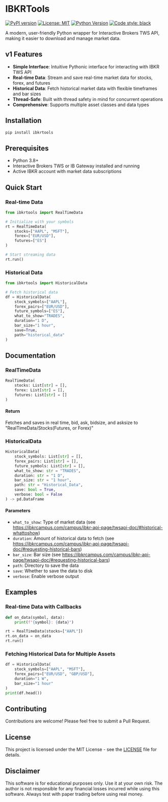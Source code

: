 # IBKRTools

[![PyPI version](https://badge.fury.io/py/ibkrtools.svg)](https://pypi.org/project/ibkrtools/)
[![License: MIT](https://img.shields.io/badge/License-MIT-yellow.svg)](https://opensource.org/licenses/MIT)
[![Python Version](https://img.shields.io/pypi/pyversions/ibkrtools.svg)](https://pypi.org/project/ibkrtools/)
[![Code style: black](https://img.shields.io/badge/code%20style-black-000000.svg)](https://github.com/psf/black)

A modern, user-friendly Python wrapper for Interactive Brokers TWS API, making it easier to download and manage market data.

## v1 Features

- **Simple Interface**: Intuitive Pythonic interface for interacting with IBKR TWS API
- **Real-time Data**: Stream and save real-time market data for stocks, forex, and futures
- **Historical Data**: Fetch historical market data with flexible timeframes and bar sizes
- **Thread-Safe**: Built with thread safety in mind for concurrent operations
- **Comprehensive**: Supports multiple asset classes and data types

## Installation

```bash
pip install ibkrtools
```

## Prerequisites

- Python 3.8+
- Interactive Brokers TWS or IB Gateway installed and running
- Active IBKR account with market data subscriptions

## Quick Start

### Real-time Data

```python
from ibkrtools import RealTimeData

# Initialize with your symbols
rt = RealTimeData(
    stocks=["AAPL", "MSFT"],
    forex=["EUR/USD"],
    futures=["ES"]
)

# Start streaming data
rt.run()
```

### Historical Data

```python
from ibkrtools import HistoricalData

# Fetch historical data
df = HistoricalData(
    stock_symbols=["AAPL"],
    forex_pairs=["EUR/USD"],
    future_symbols=["ES"],
    what_to_show="TRADES",
    duration="1 D",
    bar_size="1 hour",
    save=True,
    path="historical_data"
)
```

## Documentation

### RealTimeData

```python
RealTimeData(
    stocks: List[str] = [],
    forex: List[str] = [],
    futures: List[str] = []
)
```


#### Return

Fetches and saves in real time, bid, ask, bidsize, and asksize to "RealTimeData/Stocks(Futures, or Forex)"


### HistoricalData

```python
HistoricalData(
    stock_symbols: List[str] = [],
    forex_pairs: List[str] = [],
    future_symbols: List[str] = [],
    what_to_show: str = "TRADES",
    duration: str = "1 D",
    bar_size: str = "1 hour",
    path: str = "Historical_Data",
    save: bool = True,
    verbose: bool = False
) -> pd.DataFrame
```

#### Parameters
- `what_to_show`: Type of market data (see https://ibkrcampus.com/campus/ibkr-api-page/twsapi-doc/#historical-whattoshow)
- `duration`: Amount of historical data to fetch (see https://ibkrcampus.com/campus/ibkr-api-page/twsapi-doc/#requesting-historical-bars)
- `bar_size`: Bar size (see https://ibkrcampus.com/campus/ibkr-api-page/twsapi-doc/#requesting-historical-bars)
- `path`: Directory to save the data
- `save`: Whether to save the data to disk
- `verbose`: Enable verbose output

## Examples

### Real-time Data with Callbacks

```python
def on_data(symbol, data):
    print(f"{symbol}: {data}")

rt = RealTimeData(stocks=["AAPL"])
rt.on_data = on_data
rt.run()
```

### Fetching Historical Data for Multiple Assets

```python
df = HistoricalData(
    stock_symbols=["AAPL", "MSFT"],
    forex_pairs=["EUR/USD", "GBP/USD"],
    duration="1 W",
    bar_size="1 hour"
)
print(df.head())
```

## Contributing

Contributions are welcome! Please feel free to submit a Pull Request.

## License

This project is licensed under the MIT License - see the [LICENSE](LICENSE) file for details.

## Disclaimer

This software is for educational purposes only. Use it at your own risk. The author is not responsible for any financial losses incurred while using this software. Always test with paper trading before using real money.
